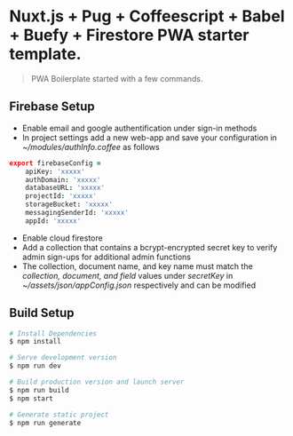 # Nuxt.js + Pug + Coffeescript + Babel + Buefy + Firestore PWA starter template.

> PWA Boilerplate started with a few commands.

## Firebase Setup
* Enable email and google authentification under sign-in methods
* In project settings add a new web-app and save your configuration in *~/modules/authInfo.coffee* as follows
``` coffeescript
export firebaseConfig =
	apiKey: 'xxxxx'
	authDomain: 'xxxxx'
	databaseURL: 'xxxxx'
	projectId: 'xxxxx'
	storageBucket: 'xxxxx'
	messagingSenderId: 'xxxxx'
	appId: 'xxxxx'
```
* Enable cloud firestore
* Add a collection that contains a bcrypt-encrypted secret key to verify admin sign-ups for additional admin functions
* The collection, document name, and key name must match the *collection, document, and field* values under *secretKey* in *~/assets/json/appConfig.json* respectively and can be modified

## Build Setup

``` bash
# Install Dependencies
$ npm install

# Serve development version
$ npm run dev

# Build production version and launch server
$ npm run build
$ npm start

# Generate static project
$ npm run generate
```
